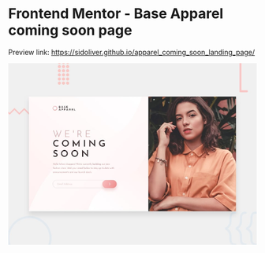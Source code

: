 # Frontend Mentor - Base Apparel coming soon page
Preview link: https://sidoliver.github.io/apparel_coming_soon_landing_page/

![Design preview for the Base Apparel coming soon page coding challenge](./design/desktop-preview.jpg)


